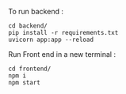 To run backend : 
```
cd backend/
pip install -r requirements.txt
uvicorn app:app --reload
```

Run Front end in a new terminal :
```
cd frontend/
npm i
npm start
```
